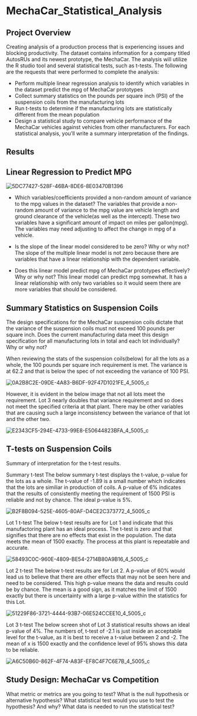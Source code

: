 # MechaCar_Statistical_Analysis

## Project Overview
Creating analysis of a production process that is experiencing issues and blocking productivity. The dataset contains information for a company titled AutosRUs and its newest prototype, the MechaCar. The analysis will utilize the R studio tool and several statistical tests, such as t-tests.  The following are the requests that were performed to complete the analysis:
- Perform multiple linear regression analysis to identify which variables in the dataset predict the mpg of MechaCar prototypes
- Collect summary statistics on the pounds per square inch (PSI) of the suspension coils from the manufacturing lots
- Run t-tests to determine if the manufacturing lots are statistically different from the mean population
- Design a statistical study to compare vehicle performance of the MechaCar vehicles against vehicles from other manufacturers. For each statistical  analysis, you’ll write a summary interpretation of the findings.

## Results

## Linear Regression to Predict MPG


![5DC77427-528F-46BA-8DE6-8E03470B1396](https://user-images.githubusercontent.com/96222437/162584175-2e771f40-6303-489f-b38f-f132bc419c5c.jpeg)

- Which variables/coefficients provided a non-random amount of variance to the mpg values in the dataset?
The variables that provide a non-random amount of variance to the mpg value are vehicle length and ground clearance of the vehicle(as well as the intercept).  These two variables have a significant amount of impact on miles per gallon(mpg).  The variables may need adjusting to affect the change in mpg of a vehicle.  

- Is the slope of the linear model considered to be zero? Why or why not?
The slope of the multiple linear model is not zero because there are variables that have a linear relationship with the dependent variable.  


- Does this linear model predict mpg of MechaCar prototypes effectively? Why or why not?
This linear model can predict mpg somewhat. It has a linear relationship with only two variables so it would seem there are more variables that should be considered.  

## Summary Statistics on Suspension Coils


The design specifications for the MechaCar suspension coils dictate that the variance of the suspension coils must not exceed 100 pounds per square inch. Does the current manufacturing data meet this design specification for all manufacturing lots in total and each lot individually? Why or why not?

When reviewing the stats of the suspension coils(below) for all the lots as a whole, the 100 pounds per square inch requirement is met. The variance is at 62.2 and that is below the spec of not exceeding the variance of 100 PSI. 


![0A2B8C2E-09DE-4A83-B6DF-92F47D1021FE_4_5005_c](https://user-images.githubusercontent.com/96222437/162601118-9d9c8dbd-fb15-4e87-ae38-47e58aa5d67d.jpeg)

However, it is evident in the below image that not all lots meet the requirement.  Lot 3 nearly doubles that variance requirement and so does not meet the specified criteria at that plant. There may be other variables that are causing such a large inconsistency between the variance of that lot and the other two. 

![E2343CF5-294E-4733-99E8-E50644823BFA_4_5005_c](https://user-images.githubusercontent.com/96222437/162601121-1cd65140-925b-4f72-8599-bab6139580ab.jpeg)



## T-tests on Suspension Coils
Summary of interpretation for the t-test results. 

Summary t-test
The below summary t-test displays the t-value, p-value for the lots as a whole.  The t-value of -1.89 is a small number which indicates that the lots are similiar in production of coils.  A p-value of 6% indicates that the results of consistently meeting the requirement of 1500 PSI is reliable and not by chance.  The ideal p-value is 5%.

![B2F8B094-525E-4605-80AF-D4CE2C373772_4_5005_c](https://user-images.githubusercontent.com/96222437/162645778-ec1a1d3d-e382-493e-8405-b81327e2450e.jpeg)

Lot 1 t-test
The below t-test results are for Lot 1 and indicate that this manufactoring plant has an ideal process.  The t-test is zero and that signifies that there are no effects that exist in the population.  The data meets the mean of 1500 exactly.  The process at this plant is repeatable and accurate. 

![58493C0C-960E-4809-BE54-2714B80A9B16_4_5005_c](https://user-images.githubusercontent.com/96222437/162645737-3b99c0a9-3bf8-4f0c-9f22-b36c35218e44.jpeg)

Lot 2 t-test
The below t-test results are for Lot 2.  A p-value of 60% would lead us to believe that there are other effects that may not be seen here and need to be considered.  This high p-value means the data and results could be by chance.  The mean is a good sign, as it matches the limit of 1500 exactly but there is uncertainty with a large p-value within the statistics for this Lot. 

![51229F86-3721-4444-93B7-06E524CCEE10_4_5005_c](https://user-images.githubusercontent.com/96222437/162645762-dfb7117f-dbec-48cc-b0aa-612ef46190e2.jpeg)


Lot 3 t-test
The below screen shot of Lot 3 statistical results shows an ideal p-value of 4%.  The numbers of, t-test of -2.1 is just inside an acceptable level for the t-value, as it is best to receive a t-value between 2 and -2. The mean of x is 1500 exactly and the confidence level of 95% shows this data to be reliable. 

![A6C50B60-862F-4F74-A83F-EF8C4F7C6E7B_4_5005_c](https://user-images.githubusercontent.com/96222437/162645753-fceb1807-84e5-41e9-b01e-6dcb67c299d9.jpeg)


## Study Design: MechaCar vs Competition

What metric or metrics are you going to test?
What is the null hypothesis or alternative hypothesis?
What statistical test would you use to test the hypothesis? And why?
What data is needed to run the statistical test?



